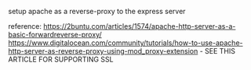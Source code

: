 setup apache as a reverse-proxy to the express server

reference:
https://2buntu.com/articles/1574/apache-http-server-as-a-basic-forwardreverse-proxy/
https://www.digitalocean.com/community/tutorials/how-to-use-apache-http-server-as-reverse-proxy-using-mod_proxy-extension
    - SEE THIS ARTICLE FOR SUPPORTING SSL
